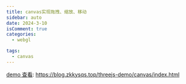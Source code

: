 ```yaml
---
title: canvas实现拖拽、缩放、移动
sidebar: auto
date: 2024-3-10
isComment: true
categories:
  - webgl

tags:
  - canvas
---
```


[demo 查看](https://blog.zkkysqs.top/threejs-demo/canvas/index.html): https://blog.zkkysqs.top/threejs-demo/canvas/index.html
